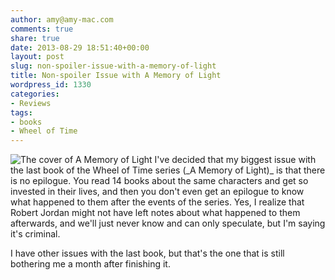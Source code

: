 ```yaml
---
author: amy@amy-mac.com
comments: true
share: true
date: 2013-08-29 18:51:40+00:00
layout: post
slug: non-spoiler-issue-with-a-memory-of-light
title: Non-spoiler Issue with A Memory of Light
wordpress_id: 1330
categories:
- Reviews
tags:
- books
- Wheel of Time
---
```

<img class="left left-inline-img" src="{{site.url}}/images/2013/RJ1_full_600-e1377802147305-200x300.jpg" alt="The cover of A Memory of Light">
I've decided that my biggest issue with the last book of the Wheel of Time series (_A Memory of Light)_ is that there is no epilogue. You read 14 books about the same characters and get so invested in their lives, and then you don't even get an epilogue to know what happened to them after the events of the series. Yes, I realize that Robert Jordan might not have left notes about what happened to them afterwards, and we'll just never know and can only speculate, but I'm saying it's criminal.

I have other issues with the last book, but that's the one that is still bothering me a month after finishing it.
